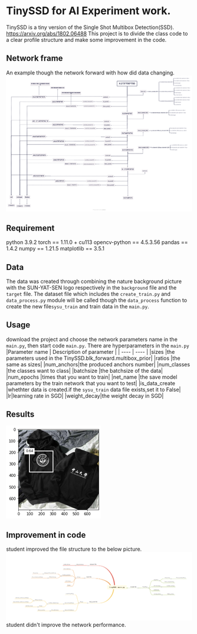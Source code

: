 # TinySSD for AI Experiment work.
TinySSD is a tiny version of the Single Shot Multibox Detection(SSD).
https://arxiv.org/abs/1802.06488
This project is to divide the class code to a clear profile structure and make
some improvement in the code.
## Network frame
An example though the network forward with how did data changing.
![](%E6%96%B0%E5%BB%BA%20Markdown_md_files/7ce362a0-576a-11ed-b4f9-798c562720d8.jpeg?v=1&type=image)
## Requirement
python 3.9.2
torch == 1.11.0 + cu113
opencv-python == 4.5.3.56
pandas == 1.4.2
numpy == 1.21.5
matplotlib == 3.5.1
## Data
The data was created  through combining the nature background picture with the SUN-YAT-SEN logo respectively in the ```background``` file and the ```target``` file.
 The dataset file which includes the ```create_train.py``` and ```data_process.py``` module will be called though the ```data_process``` function to create the new file```sysu_train``` and train data in the ```main.py```.
## Usage
download the project and choose the network parameters name in the ```main.py```, then start code ```main.py```.
There are hyperparameters in the ```main.py```
|Parameter name |  Description of parameter  | 
|  ----  |  ----  | 
|sizes  |the parameters used in the TinySSD.blk_forward.multibox_prior|
|ratios   |the same as sizes|
|num_anchors|the produced anchors number|
|num_classes   |the classes want to class|
|batchsize   |the batchsize of the data|
|num_epochs  |times that you want to train|
|net_name  |the save model parameters by the train network that you want to test|
|is_data_create  |whethter data is created.if the ```sysu_train``` data file exists,set it to False|
|lr|learning rate in SGD|
|weight_decay|the weight decay in SGD|

## Results
![](%E6%96%B0%E5%BB%BA%20Markdown_md_files/82cb12d0-576a-11ed-b4f9-798c562720d8.jpeg?v=1&type=image)
## Improvement in code
student improved the file structure to the below picture.
![](%E6%96%B0%E5%BB%BA%20Markdown_md_files/7151a780-576a-11ed-b4f9-798c562720d8.jpeg?v=1&type=image)
student didn't improve the network performance.
